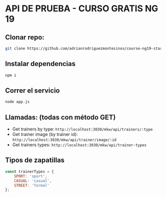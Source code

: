 # API DE PRUEBA - CURSO GRATIS NG 19

## Clonar repo:
```bash
git clone https://github.com/adrianrodriguezmontesinos/course-ng19-starter-api.git
```

## Instalar dependencias
```bash
npm i
```

## Correr el servicio
```bash
node app.js
```

## Llamadas: (todas con método GET)

- Get trainers by type: `http://localhost:3030/mkw/api/trainers/:type`
- Get trainer image (by trainer id): `http://localhost:3030/mkw/api/trainer/image/:id`
- Get trainers types: `http://localhost:3030/mkw/api/trainer-types`


## Tipos de zapatillas
```javascript
const trainerTypes = {
    SPORT: 'sport',
    CASUAL: 'casual',
    STREET: 'formal'
};
```
